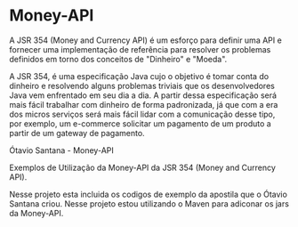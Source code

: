 # Money-API

A JSR 354 (Money and Currency API) é um esforço para definir uma API e fornecer uma implementação de referência
para resolver os problemas definidos em torno dos conceitos de "Dinheiro" e "Moeda".

A JSR 354, é uma especificação Java cujo o objetivo é tomar conta do dinheiro e resolvendo alguns problemas triviais que
os desenvolvedores Java vem enfrentado em seu dia a dia. A partir dessa especificação será mais fácil trabalhar com
dinheiro de forma padronizada, já que com a era dos micros serviços será mais fácil lidar com a comunicação desse tipo,
por exemplo, um e-commerce solicitar um pagamento de um produto a partir de um gateway de pagamento.

Ótavio Santana - Money-API 

Exemplos de Utilização da Money-API da JSR 354 (Money and Currency API).

Nesse projeto esta incluida os codigos de exemplo da apostila que o Ótavio Santana criou. 
Nesse projeto estou utilizando o Maven para adiconar os jars da Money-API.






